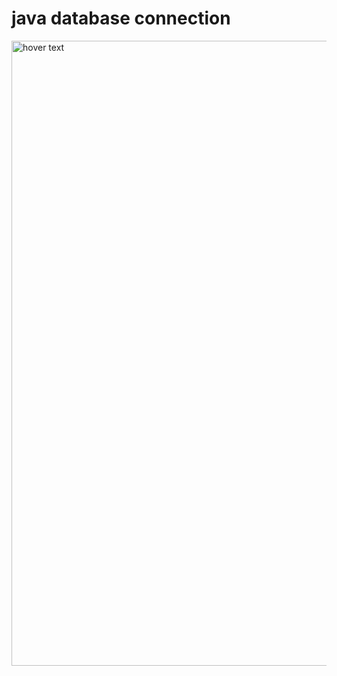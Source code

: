 # java database connection


  <img src="https://github.com/stefani0/java_exercise/blob/master/prove1/one.png" width="1000" title="hover text">
